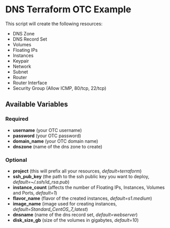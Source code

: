 # DNS Terraform OTC Example

This script will create the following resources:
* DNS Zone
* DNS Record Set
* Volumes
* Floating IPs
* Instances
* Keypair
* Network
* Subnet
* Router
* Router Interface
* Security Group (Allow ICMP, 80/tcp, 22/tcp)

## Available Variables

### Required

* **username** (your OTC username)
* **password** (your OTC password)
* **domain\_name** (your OTC domain name)
* **dnszone** (name of the dns zone to create)

### Optional
* **project** (this will prefix all your resources, _default=terraform_)
* **ssh\_pub\_key** (the path to the ssh public key you want to deploy, _default=~/.ssh/id\_rsa.pub_)
* **instance\_count** (affects the number of Floating IPs, Instances, Volumes and Ports, _default=1_)
* **flavor\_name** (flavor of the created instances, _default=s1.medium_)
* **image\_name** (image used for creating instances, _default=Standard\_CentOS\_7\_latest_)
* **dnsname** (name of the dns record set, _default=webserver_)
* **disk\_size\_gb** (size of the volumes in gigabytes, _default=10_)
